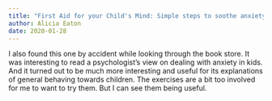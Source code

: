 ```yaml
---
title: "First Aid for your Child's Mind: Simple steps to soothe anxiety, fears and worries"
author: Alicia Eaton
date: 2020-01-28
---
```


I also found this one by accident while looking through the book store. It was interesting to read a psychologist’s view on dealing with anxiety in kids. And it turned out to be much more interesting and useful for its explanations of general behaving towards children. The exercises are a bit too involved for me to want to try them. But I can see them being useful.